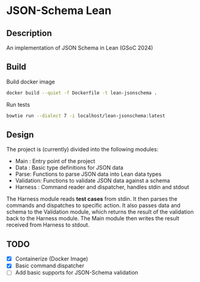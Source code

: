 # JSON-Schema Lean
## Description

An implementation of JSON Schema in Lean (GSoC 2024)

## Build
Build docker image
```sh
docker build --quiet -f Dockerfile -t lean-jsonschema .
```

Run tests
```sh
bowtie run --dialect 7 -i localhost/lean-jsonschema:latest
```

## Design
The project is (currently) divided into the following modules:
- Main : Entry point of the project
- Data : Basic type definitions for JSON data
- Parse: Functions to parse JSON data into Lean data types
- Validation: Functions to validate JSON data against a schema
- Harness : Command reader and dispatcher, handles stdin and stdout

The Harness module reads **test cases** from stdin. 
It then parses the commands and dispatches to specific action.
It also passes data and schema to the Validation module, which returns the result of the validation back to the Harness module. The Main module then writes the result received from Harness to stdout.

## TODO 
- [x] Containerize (Docker Image)
- [x] Basic command dispatcher
- [ ] Add basic supports for JSON-Schema validation